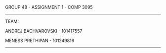 GROUP 48 - ASSIGNMENT 1 - COMP 3095

------------------------------------

TEAM: 

ANDREJ BACHVAROVSKI - 101417557

MENESS PRETHIPAN - 101249816 

----------------------------------
